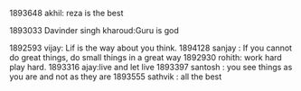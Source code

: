 1893648 akhil: reza is the best

1893033 Davinder singh kharoud:Guru is god

1892593 vijay: Lif is the way about you think.
1894128 sanjay : If you cannot do great things, do small things in a great way
1892930 rohith: work hard play hard.
1893316 ajay:live and let live
1893397 santosh  : you see things as you are and not as they are
1893555 sathvik : all the best
